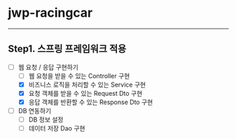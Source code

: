 # jwp-racingcar

----
## Step1. 스프링 프레임워크 적용
- [ ] 웹 요청 / 응답 구현하기
  - [ ] 웹 요청을 받을 수 있는 Controller 구현
  - [x] 비즈니스 로직을 처리할 수 있는 Service 구현
  - [X] 요청 객체를 받을 수 있는 Request Dto 구현
  - [x] 응답 객체를 반환할 수 있는 Response Dto 구현
- [ ] DB 연동하기
  - [ ] DB 정보 설정
  - [ ] 데이터 저장 Dao 구현
